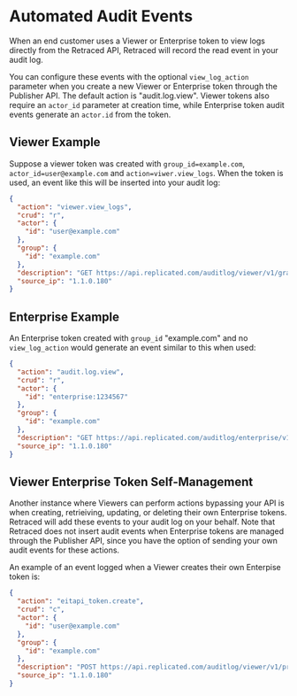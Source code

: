 # Automated Audit Events


When an end customer uses a Viewer or Enterprise token to view logs directly from the Retraced API, Retraced will record the read event in your audit log.

You can configure these events with the optional ```view_log_action``` parameter when you create a new Viewer or Enterprise token through the Publisher API. The default action is "audit.log.view". Viewer tokens also require an ```actor_id``` parameter at creation time, while Enterprise token audit events generate an ```actor.id``` from the token.

## Viewer Example

Suppose a viewer token was created with ```group_id=example.com```, ```actor_id=user@example.com``` and ```action=viwer.view_logs```. When the token is used, an event like this will be inserted into your audit log:
```json
{
  "action": "viewer.view_logs",
  "crud": "r",
  "actor": {
    "id": "user@example.com"
  },
  "group": {
    "id": "example.com"
  },
  "description": "GET https://api.replicated.com/auditlog/viewer/v1/graphql",
  "source_ip": "1.1.0.180"
}
```

## Enterprise Example

An Enterprise token created with ```group_id``` "example.com" and no ```view_log_action``` would generate an event similar to this when used:
```json
{
  "action": "audit.log.view",
  "crud": "r",
  "actor": {
    "id": "enterprise:1234567"
  },
  "group": {
    "id": "example.com"
  },
  "description": "GET https://api.replicated.com/auditlog/enterprise/v1/graphql",
  "source_ip": "1.1.0.180"
}
```

## Viewer Enterprise Token Self-Management

Another instance where Viewers can perform actions bypassing your API is when creating, retrieiving, updating, or deleting their own Enterprise tokens. Retraced will add these events to your audit log on your behalf. Note that Retraced does not insert audit events when Enterprise tokens are managed through the Publisher API, since you have the option of sending your own audit events for these actions.

An example of an event logged when a Viewer creates their own Enterpise token is:
```json
{
  "action": "eitapi_token.create",
  "crud": "c",
  "actor": {
    "id": "user@example.com"
  },
  "group": {
    "id": "example.com"
  },
  "description": "POST https://api.replicated.com/auditlog/viewer/v1/project/02211171900c4172b4a80d23855961c5/eitapi_token",
  "source_ip": "1.1.0.180"
}
```
